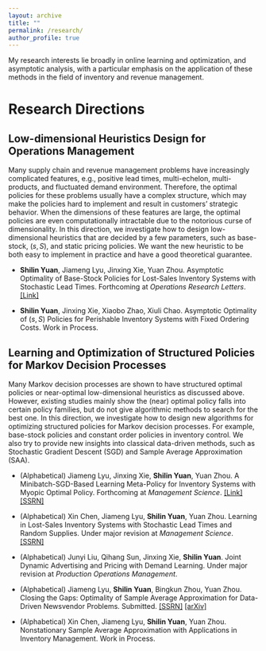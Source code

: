 ```yaml
---
layout: archive
title: ""
permalink: /research/
author_profile: true
---
```

My research interests lie broadly in online learning and optimization, and asymptotic analysis, with a particular emphasis on the application of these methods in the field of inventory and revenue management.


Research Directions
==============

Low-dimensional Heuristics Design for Operations Management
--------

Many supply chain and revenue management problems have increasingly complicated features, e.g., positive lead times, multi-echelon, multi-products, and fluctuated demand environment. Therefore, the optimal policies for these problems usually have a complex structure, which may make the policies hard to implement and result in customers’ strategic behavior. When the dimensions of these features are large, the optimal policies are even computationally intractable due to the notorious curse of dimensionality. In this direction, we investigate how to design low-dimensional heuristics that are decided by a few parameters, such as base-stock, $(s,S)$, and static pricing policies. We want the new heuristic to be both easy to implement in practice and have a good theoretical guarantee.

* **Shilin Yuan**, Jiameng Lyu, Jinxing Xie, Yuan Zhou. Asymptotic Optimality of Base-Stock Policies for Lost-Sales Inventory Systems with Stochastic Lead Times. Forthcoming at *Operations Research Letters*. [[Link]](https://www.sciencedirect.com/science/article/abs/pii/S0167637724001329)

* **Shilin Yuan**, Jinxing Xie, Xiaobo Zhao, Xiuli Chao. Asymptotic Optimality of $(s,S)$ Policies for Perishable Inventory Systems with Fixed Ordering Costs. Work in Process.



Learning and Optimization of Structured Policies for Markov Decision Processes
--------
Many Markov decision processes are shown to have structured optimal policies or near-optimal low-dimensional heuristics as discussed above. However, existing studies mainly show the (near) optimal policy falls into certain policy families, but do not give algorithmic methods to search for the best one. In this direction, we investigate how to design new algorithms for optimizing structured policies for Markov decision processes. For example, base-stock policies and constant order policies in inventory control. We also try to provide new insights into classical data-driven methods, such as Stochastic Gradient Descent (SGD) and Sample Average Approximation (SAA).

* (Alphabetical) Jiameng Lyu, Jinxing Xie, **Shilin Yuan**, Yuan Zhou. A Minibatch-SGD-Based Learning Meta-Policy for Inventory Systems with Myopic Optimal Policy. Forthcoming at *Management Science*. [[Link]](https://pubsonline.informs.org/doi/abs/10.1287/mnsc.2023.00920) [[SSRN]](https://papers.ssrn.com/sol3/papers.cfm?abstract_id=4390778)
* (Alphabetical) Xin Chen, Jiameng Lyu, **Shilin Yuan**, Yuan Zhou. Learning in Lost-Sales Inventory Systems with Stochastic Lead Times and Random Supplies. Under major revision at *Management Science*. [[SSRN]](https://papers.ssrn.com/sol3/papers.cfm?abstract_id=4671416)
* (Alphabetical) Junyi Liu, Qihang Sun, Jinxing Xie, **Shilin Yuan**. Joint Dynamic Advertising and Pricing with Demand Learning. Under major revision at *Production Operations Management*.

* (Alphabetical) Jiameng Lyu, **Shilin Yuan**, Bingkun Zhou, Yuan Zhou. Closing the Gaps: Optimality of Sample Average Approximation for Data-Driven Newsvendor Problems. Submitted. [[SSRN]](https://papers.ssrn.com/sol3/papers.cfm?abstract_id=4880063) [[arXiv]](http://arxiv.org/abs/2407.04900)
* (Alphabetical) Xin Chen, Jiameng Lyu, **Shilin Yuan**, Yuan Zhou. Nonstationary Sample Average Approximation with Applications in Inventory Management. Work in Process.


